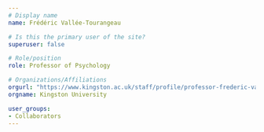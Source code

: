 ```yaml
---
# Display name
name: Frédéric Vallée-Tourangeau

# Is this the primary user of the site?
superuser: false

# Role/position
role: Professor of Psychology

# Organizations/Affiliations
orgurl: "https://www.kingston.ac.uk/staff/profile/professor-frederic-vallee-tourangeau-342/"
orgname: Kingston University

user_groups:
- Collaborators
---
```

